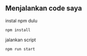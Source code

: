 ## Menjalankan code saya

instal npm dulu

```bash
npm install
```
jalankan script
```bash
npm run start
```

